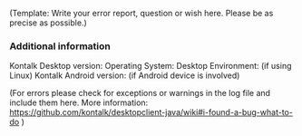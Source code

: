 
(Template: Write your error report, question or wish here. Please be as precise as possible.)

### Additional information
Kontalk Desktop version:
Operating System:
Desktop Environment:  (if using Linux)
Kontalk Android version:  (if Android device is involved)

(For errors please check for exceptions or warnings in the log file and
include them here. More information: https://github.com/kontalk/desktopclient-java/wiki#i-found-a-bug-what-to-do )
